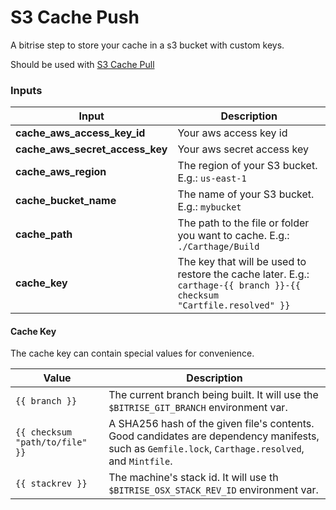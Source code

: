 # S3 Cache Push

A bitrise step to store your cache in a s3 bucket with custom keys.

Should be used with [S3 Cache Pull](https://github.com/alephao/bitrise-step-s3-cache-pull)

### Inputs

Input|Description
-|-
**cache_aws_access_key_id**|Your aws access key id
**cache_aws_secret_access_key**|Your aws secret access key
**cache_aws_region**|The region of your S3 bucket. E.g.: `us-east-1 `
**cache_bucket_name**|The name of your S3 bucket. E.g.: `mybucket`
**cache_path**|The path to the file or folder you want to cache. E.g.: `./Carthage/Build`
**cache_key**|The key that will be used to restore the cache later. E.g.: `carthage-{{ branch }}-{{ checksum "Cartfile.resolved" }}`

#### Cache Key

The cache key can contain special values for convenience.

Value|Description
-|-
`{{ branch }}`|The current branch being built. It will use the `$BITRISE_GIT_BRANCH` environment var.
`{{ checksum "path/to/file" }}`|A SHA256 hash of the given file's contents. Good candidates are dependency manifests, such as `Gemfile.lock`, `Carthage.resolved`, and `Mintfile`.
`{{ stackrev }}`|The machine's stack id. It will use th `$BITRISE_OSX_STACK_REV_ID` environment var.